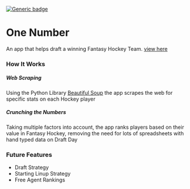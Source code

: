 [![Generic badge](https://img.shields.io/badge/Status-Deployed-green.svg)]()
# One Number
An app that helps draft a winning Fantasy Hockey Team. [view here](http://one-number-app.s3-website-us-east-1.amazonaws.com/)

### How It Works

##### Web Scraping
Using the Python Library [Beautiful Soup](https://www.crummy.com/software/BeautifulSoup/bs4/doc/) the app scrapes the web for specific stats on each Hockey player

##### Crunching the Numbers
Taking multiple factors into account, the app ranks players based on their value in Fantasy Hockey, removing the need for lots of spreadsheets with hand typed data on Draft Day 

### Future Features
- Draft Strategy
- Starting Linup Strategy
- Free Agent Rankings
